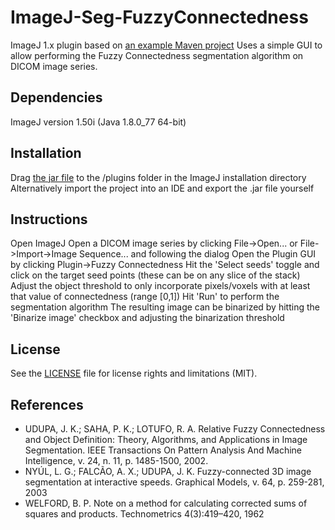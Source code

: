 # ImageJ-Seg-FuzzyConnectedness
ImageJ 1.x plugin based on [an example Maven project](https://github.com/imagej/example-legacy-plugin)
Uses a simple GUI to allow performing the Fuzzy Connectedness segmentation algorithm on DICOM image series.

## Dependencies
ImageJ version 1.50i (Java 1.8.0_77 64-bit)

## Installation
Drag [the jar file](/jar/Fuzzy_connectedness.jar) to the /plugins folder in the ImageJ installation directory
Alternatively import the project into an IDE and export the .jar file yourself

## Instructions
Open ImageJ
Open a DICOM image series by clicking File->Open... or File->Import->Image Sequence... and following the dialog
Open the Plugin GUI by clicking Plugin->Fuzzy Connectedness
Hit the 'Select seeds' toggle and click on the target seed points (these can be on any slice of the stack)
Adjust the object threshold to only incorporate pixels/voxels with at least that value of connectedness (range [0,1])
Hit 'Run' to perform the segmentation algorithm
The resulting image can be binarized by hitting the 'Binarize image' checkbox and adjusting the binarization threshold

## License
See the [LICENSE](LICENSE.md) file for license rights and limitations (MIT).

## References
* UDUPA, J. K.; SAHA, P. K.; LOTUFO, R. A. Relative Fuzzy Connectedness and Object Definition: Theory, Algorithms, and Applications in Image Segmentation. IEEE Transactions On Pattern Analysis And Machine Intelligence, v. 24, n. 11, p. 1485-1500, 2002.
* NYÚL, L. G.; FALCÃO, A. X.; UDUPA, J. K. Fuzzy-connected 3D image segmentation at interactive speeds. Graphical Models, v. 64, p. 259-281, 2003
* WELFORD, B. P. Note on a method for calculating corrected sums of squares and products. Technometrics 4(3):419–420, 1962
